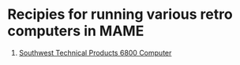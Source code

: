 # Recipies for running various retro computers in MAME
1. [Southwest Technical Products 6800 Computer](swtpc)
